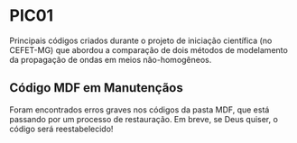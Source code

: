 # PIC01

Principais códigos criados durante o projeto de iniciação científica (no CEFET-MG) que abordou a comparação de dois métodos de modelamento da propagação de ondas em meios não-homogêneos.

## Código MDF em Manutençãos

Foram encontrados erros graves nos códigos da pasta MDF, que está passando por um processo de restauração.
Em breve, se Deus quiser, o código será reestabelecido!